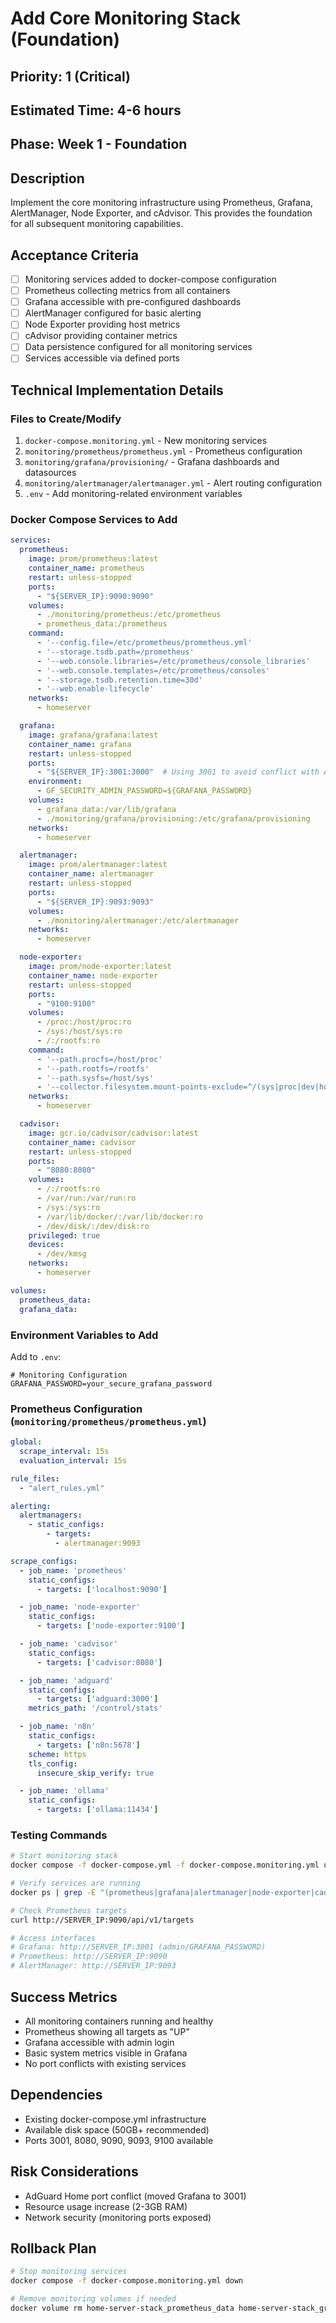 # Add Core Monitoring Stack (Foundation)

## Priority: 1 (Critical)
## Estimated Time: 4-6 hours
## Phase: Week 1 - Foundation

## Description
Implement the core monitoring infrastructure using Prometheus, Grafana, AlertManager, Node Exporter, and cAdvisor. This provides the foundation for all subsequent monitoring capabilities.

## Acceptance Criteria
- [ ] Monitoring services added to docker-compose configuration
- [ ] Prometheus collecting metrics from all containers
- [ ] Grafana accessible with pre-configured dashboards
- [ ] AlertManager configured for basic alerting
- [ ] Node Exporter providing host metrics
- [ ] cAdvisor providing container metrics
- [ ] Data persistence configured for all monitoring services
- [ ] Services accessible via defined ports

## Technical Implementation Details

### Files to Create/Modify
1. `docker-compose.monitoring.yml` - New monitoring services
2. `monitoring/prometheus/prometheus.yml` - Prometheus configuration
3. `monitoring/grafana/provisioning/` - Grafana dashboards and datasources
4. `monitoring/alertmanager/alertmanager.yml` - Alert routing configuration
5. `.env` - Add monitoring-related environment variables

### Docker Compose Services to Add
```yaml
services:
  prometheus:
    image: prom/prometheus:latest
    container_name: prometheus
    restart: unless-stopped
    ports:
      - "${SERVER_IP}:9090:9090"
    volumes:
      - ./monitoring/prometheus:/etc/prometheus
      - prometheus_data:/prometheus
    command:
      - '--config.file=/etc/prometheus/prometheus.yml'
      - '--storage.tsdb.path=/prometheus'
      - '--web.console.libraries=/etc/prometheus/console_libraries'
      - '--web.console.templates=/etc/prometheus/consoles'
      - '--storage.tsdb.retention.time=30d'
      - '--web.enable-lifecycle'
    networks:
      - homeserver

  grafana:
    image: grafana/grafana:latest
    container_name: grafana
    restart: unless-stopped
    ports:
      - "${SERVER_IP}:3001:3000"  # Using 3001 to avoid conflict with AdGuard
    environment:
      - GF_SECURITY_ADMIN_PASSWORD=${GRAFANA_PASSWORD}
    volumes:
      - grafana_data:/var/lib/grafana
      - ./monitoring/grafana/provisioning:/etc/grafana/provisioning
    networks:
      - homeserver

  alertmanager:
    image: prom/alertmanager:latest
    container_name: alertmanager
    restart: unless-stopped
    ports:
      - "${SERVER_IP}:9093:9093"
    volumes:
      - ./monitoring/alertmanager:/etc/alertmanager
    networks:
      - homeserver

  node-exporter:
    image: prom/node-exporter:latest
    container_name: node-exporter
    restart: unless-stopped
    ports:
      - "9100:9100"
    volumes:
      - /proc:/host/proc:ro
      - /sys:/host/sys:ro
      - /:/rootfs:ro
    command:
      - '--path.procfs=/host/proc'
      - '--path.rootfs=/rootfs'
      - '--path.sysfs=/host/sys'
      - '--collector.filesystem.mount-points-exclude=^/(sys|proc|dev|host|etc)($$|/)'
    networks:
      - homeserver

  cadvisor:
    image: gcr.io/cadvisor/cadvisor:latest
    container_name: cadvisor
    restart: unless-stopped
    ports:
      - "8080:8080"
    volumes:
      - /:/rootfs:ro
      - /var/run:/var/run:ro
      - /sys:/sys:ro
      - /var/lib/docker/:/var/lib/docker:ro
      - /dev/disk/:/dev/disk:ro
    privileged: true
    devices:
      - /dev/kmsg
    networks:
      - homeserver

volumes:
  prometheus_data:
  grafana_data:
```

### Environment Variables to Add
Add to `.env`:
```
# Monitoring Configuration
GRAFANA_PASSWORD=your_secure_grafana_password
```

### Prometheus Configuration (`monitoring/prometheus/prometheus.yml`)
```yaml
global:
  scrape_interval: 15s
  evaluation_interval: 15s

rule_files:
  - "alert_rules.yml"

alerting:
  alertmanagers:
    - static_configs:
        - targets:
          - alertmanager:9093

scrape_configs:
  - job_name: 'prometheus'
    static_configs:
      - targets: ['localhost:9090']

  - job_name: 'node-exporter'
    static_configs:
      - targets: ['node-exporter:9100']

  - job_name: 'cadvisor'
    static_configs:
      - targets: ['cadvisor:8080']

  - job_name: 'adguard'
    static_configs:
      - targets: ['adguard:3000']
    metrics_path: '/control/stats'

  - job_name: 'n8n'
    static_configs:
      - targets: ['n8n:5678']
    scheme: https
    tls_config:
      insecure_skip_verify: true

  - job_name: 'ollama'
    static_configs:
      - targets: ['ollama:11434']
```

### Testing Commands
```bash
# Start monitoring stack
docker compose -f docker-compose.yml -f docker-compose.monitoring.yml up -d

# Verify services are running
docker ps | grep -E "(prometheus|grafana|alertmanager|node-exporter|cadvisor)"

# Check Prometheus targets
curl http://SERVER_IP:9090/api/v1/targets

# Access interfaces
# Grafana: http://SERVER_IP:3001 (admin/GRAFANA_PASSWORD)
# Prometheus: http://SERVER_IP:9090
# AlertManager: http://SERVER_IP:9093
```

## Success Metrics
- All monitoring containers running and healthy
- Prometheus showing all targets as "UP"
- Grafana accessible with admin login
- Basic system metrics visible in Grafana
- No port conflicts with existing services

## Dependencies
- Existing docker-compose.yml infrastructure
- Available disk space (50GB+ recommended)
- Ports 3001, 8080, 9090, 9093, 9100 available

## Risk Considerations
- AdGuard Home port conflict (moved Grafana to 3001)
- Resource usage increase (2-3GB RAM)
- Network security (monitoring ports exposed)

## Rollback Plan
```bash
# Stop monitoring services
docker compose -f docker-compose.monitoring.yml down

# Remove monitoring volumes if needed
docker volume rm home-server-stack_prometheus_data home-server-stack_grafana_data
```